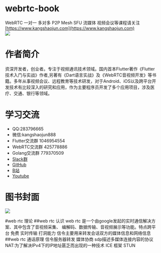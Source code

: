 # webrtc-book

WebRTC 一对一 多对多 P2P Mesh SFU 流媒体 视频会议等课程请关注<br>
[https://www.kangshaojun.com](https://www.kangshaojun.com)<br>
[![](https://www.kangshaojun.com/images/study.png)](https://www.kangshaojun.com/posts/courses/)
<br>

# 作者简介
资深开发者，创业者。专注于视频通讯技术领域。国内首本Flutter著作《Flutter技术入门与实战》作者,另著有《Dart语言实战》及《WebRTC音视频开发》等书籍。多年从事视频会议、远程教育等技术研发，对于Android、iOS以及跨平台开发技术有比较深入的研究和应用，作为主要程序员开发了多个应用项目，涉及医疗、交通、银行等领域。

# 学习交流
- QQ:283796665 
- 微信:kangshaojun888
- Flutter交流群 1046954554
- WebRTC交流群 425778886
- Golang交流群 779370509
- [Slack群](https://join.slack.com/t/kangshaojun/shared_invite/zt-riffsdox-jDe6AWhisMMeSC5Hx2bNMQ)
- [GitHub](https://github.com/kangshaojun)
- [B站](https://space.bilibili.com/394612055)
- [Youtube](https://www.youtube.com/channel/UCRFjV30272wRoWMTM4eLBuA)


# 图书封面
<img src="https://raw.githubusercontent.com/kangshaojun/webrtc-book/master/screenshots/book_v1.png"/>

#web rtc 理论
##web rtc 认识
web rtc 是一个由google发起的实时通信解决方案、其中包含了音视频采集、 编解码、数据传输、音视频展示等功能。特点跨平台 免费 实时传输 打洞能力
信令主要用来转发会话双方的媒体信息和网络信息
##web rtc 通话原理
信令服务器转发
媒体协商
sdp描述多媒体连接内容的协议
NAT:为了解决IPv4下的IP地址匮乏而出现的一种技术
ICE 框架
STUN






